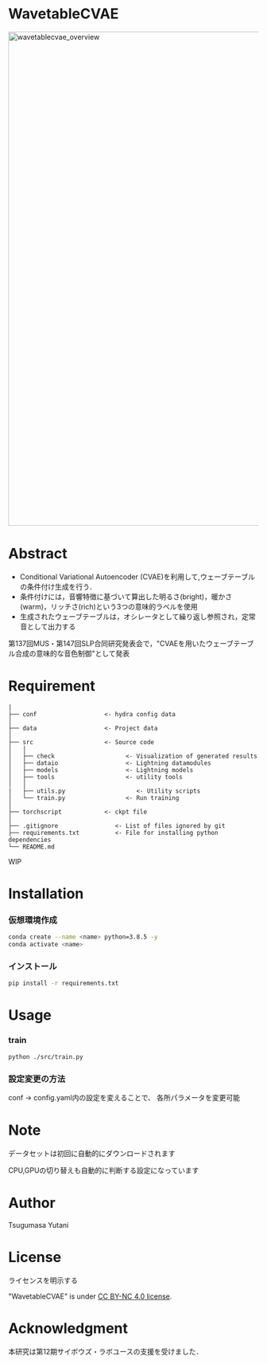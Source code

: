 # WavetableCVAE

<img width="992" alt="wavetablecvae_overview" src="https://github.com/tsugumasa320/WavetableCVAE/assets/35299183/a87a506b-8579-47fb-9f3c-329c64ee104c">

# Abstract

- Conditional Variational Autoencoder (CVAE)を利用して,ウェーブテーブルの条件付け生成を行う．
- 条件付けには，音響特徴に基づいて算出した明るさ(bright)，暖かさ(warm)，リッチさ(rich)という3つの意味的ラベルを使用
- 生成されたウェーブテーブルは，オシレータとして繰り返し参照され，定常音として出力する

第137回MUS・第147回SLP合同研究発表会で，"CVAEを用いたウェーブテーブル合成の意味的な音色制御"として発表

# Requirement


```
|
├── conf                   <- hydra config data
│
├── data                   <- Project data
│
├── src                    <- Source code
│   │
│   ├── check                    <- Visualization of generated results
│   ├── dataio                   <- Lightning datamodules
│   ├── models                   <- Lightning models
│   ├── tools                    <- utility tools
│   │
|   ├── utils.py                    <- Utility scripts
│   └── train.py                 <- Run training
│
├── torchscript            <- ckpt file
│
├── .gitignore                <- List of files ignored by git
├── requirements.txt          <- File for installing python dependencies
└── README.md
```

WIP

# Installation

### 仮想環境作成
```bash
conda create --name <name> python=3.8.5 -y
conda activate <name>
```
### インストール

```bash
pip install -r requirements.txt
```

# Usage

### train

```bash
python ./src/train.py
```

### 設定変更の方法

conf -> config.yaml内の設定を変えることで、
各所パラメータを変更可能

# Note

データセットは初回に自動的にダウンロードされます

CPU,GPUの切り替えも自動的に判断する設定になっています

# Author
Tsugumasa Yutani

# License
ライセンスを明示する

"WavetableCVAE" is under [CC BY-NC 4.0 license](https://creativecommons.org/licenses/by-nc/4.0/deed.ja).

# Acknowledgment
本研究は第12期サイボウズ・ラボユースの支援を受けました．
